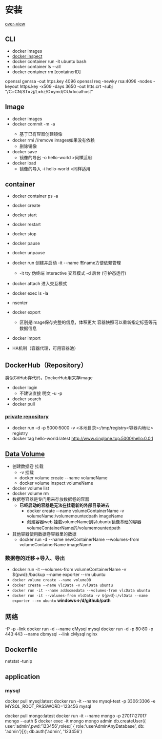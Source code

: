 # 安装

[over-view](https://docs.docker.com/engine/docker-overview/)

## CLI

- docker images
- [docker inspect](https://docs.docker.com/engine/reference/commandline/inspect/)
- docker container run -it ubuntu bash
- docker container ls --all
- docker container rm [containerID]

openssl genrsa -out htps.key 4096
openssl req -newky rsa:4096 -nodes -keyout https.key -x509 -days 3650 -out htts.crt -subj "/C=CN/ST=zj/L=hz/O=ymd/OU=localhost"

## Image

- docker images
- docker commit -m -a <repository>
  - 基于已有容器创建镜像
- docker rmi //remove images如果没有依赖
  - 删除镜像
- docker save
  - 镜像的导出 -o hello-world >同样适用
- docker load
  - 镜像的导入 -i hello-world <同样适用

## container

- docker container ps -a
- docker create
- docker start
- docker restart
- docker stop
- docker pause
- docker unpause
- docker run 创建并启动 -it --name <name> 有name方便依赖管理
  - -it tty 伪终端 interactive 交互模式 -d 后台 (守护态运行)
- docker attach <name> 进入交互模式
- docker exec <name> ls -la

- nsenter
- docker export
  - 区别是image保存完整的信息，体积更大 容器快照可以重新指定标签等元数据信息
- docker import

- HA机制（容器代理，可用容器池）

## DockerHub（Repository）

类似GitHub存代码，DockerHub用来存image

- docker login
  - 不建议直接 明文 -u <user> -p <password><server>
- docker search
- docker pull

### [private repository](https://docs.docker.com/registry/deploying/)

- docker run -d -p 5000:5000 -v <本地目录>:/tmp/registry<容器内地址> registry
- docker tag hello-world:latest http://www.singlone.top:5000/hello:0.0.1

## [Data Volume](https://docs.docker.com/storage/volumes/)

- 创建数据卷 挂载
  - -v 挂载
  - docker volume create --name volumeName
  - docker volume inspect volumeName
- docker volume list
- docker volume rm 
- 数据卷容器是专门用来存放数据卷的容器
  - **已经启动的容器是无法在挂载新的外部目录进去**
    - docker create --name volumeContainerName -v volumeName:/volumemountedpath imageName
    - 创建容器web 挂载volumeName到以ubuntu镜像基础的容器volumeContainerName的/volumemountedpath
- 其他容器使用数据卷容器里的数据
  - docker run -d --name newContainerName --wolumes-from volumeContainerName imageName

### 数据卷的迁移->导入、导出

- docker run -it --volumes-from volumeContainerName -v ${pwd}:/backup --name exporter --rm ubuntu
- `docker volume create --name volumeDB`
- `docker create --name vlcData -v /vlData ubuntu`
- `docker run -it --name addsomedata --volumes-from vlcData ubuntu`
- `docker run -it --volumes-from vlcData -v ${pwd}:/vlData --name exporter --rm ubuntu` **windows=>/d/github/path**

## 网络

-P
-p
-link
docker run -d --name cMysql mysql
docker run -d -p 80:80 -p 443:443 --name dbmysql --link cMysql nginx

## Dockerfile

netstat -tunlp

## application

### mysql

docker pull mysql:latest
docker run -it --name mysql-test -p 3306:3306 -e MYSQL_ROOT_PASSWORD=123456 mysql

docker pull mongo:latest
docker run -it --name mongo -p 27017:27017 mongo --auth
$ docker exec -it mongo mongo admin
db.createUser({ user:'admin',pwd:'123456',roles:[ { role:'userAdminAnyDatabase', db: 'admin'}]});
db.auth('admin', '123456')